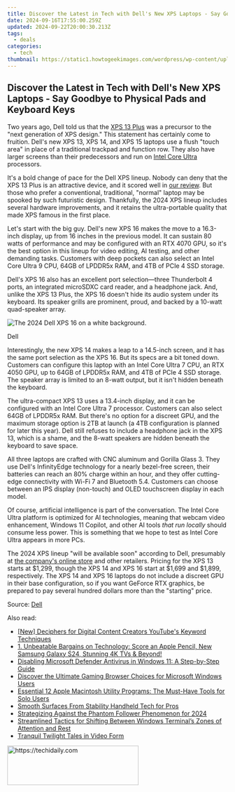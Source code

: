 ```yaml
---
title: Discover the Latest in Tech with Dell's New XPS Laptops - Say Goodbye to Physical Pads and Keyboard Keys
date: 2024-09-16T17:55:00.259Z
updated: 2024-09-22T20:00:30.213Z
tags:
  - deals
categories:
  - tech
thumbnail: https://static1.howtogeekimages.com/wordpress/wp-content/uploads/2023/12/29.png
---
```


## Discover the Latest in Tech with Dell's New XPS Laptops - Say Goodbye to Physical Pads and Keyboard Keys

Two years ago, Dell told us that the [XPS 13 Plus](https://instagram-video-recordings.techidaily.com/new-video-editing-101-preparing-for-instagram-excellence/) was a precursor to the "next generation of XPS design." This statement has certainly come to fruition. Dell's new XPS 13, XPS 14, and XPS 15 laptops use a flush "touch area" in place of a traditional trackpad and function row. They also have larger screens than their predecessors and run on [Intel Core Ultra](https://facebook-video-content.techidaily.com/elevate-your-profiles-visual-appeal-for-2024/) processors.

 It's a bold change of pace for the Dell XPS lineup. Nobody can deny that the XPS 13 Plus is an attractive device, and it scored well in [our review](https://extra-hints.techidaily.com/updated-comprehensive-2023-guide-to-lg-360-cam-tech/). But those who prefer a conventional, traditional, "normal" laptop may be spooked by such futuristic design. Thankfully, the 2024 XPS lineup includes several hardware improvements, and it retains the ultra-portable quality that made XPS famous in the first place.

 Let's start with the big guy. Dell's new XPS 16 makes the move to a 16.3-inch display, up from 16 inches in the previous model. It can sustain 80 watts of performance and may be configured with an RTX 4070 GPU, so it's the best option in this lineup for video editing, AI testing, and other demanding tasks. Customers with deep pockets can also select an Intel Core Ultra 9 CPU, 64GB of LPDDR5x RAM, and 4TB of PCIe 4 SSD storage.

 Dell's XPS 16 also has an excellent port selection—three Thunderbolt 4 ports, an integrated microSDXC card reader, and a headphone jack. And, unlike the XPS 13 Plus, the XPS 16 doesn't hide its audio system under its keyboard. Its speaker grills are prominent, proud, and backed by a 10-watt quad-speaker array.

![The 2024 Dell XPS 16 on a white background.](https://static1.howtogeekimages.com/wordpress/wp-content/uploads/2023/12/30.png) 

Dell

 Interestingly, the new XPS 14 makes a leap to a 14.5-inch screen, and it has the same port selection as the XPS 16\. But its specs are a bit toned down. Customers can configure this laptop with an Intel Core Ultra 7 CPU, an RTX 4050 GPU, up to 64GB of LPDDR5x RAM, and 4TB of PCIe 4 SSD storage. The speaker array is limited to an 8-watt output, but it isn't hidden beneath the keyboard.

 The ultra-compact XPS 13 uses a 13.4-inch display, and it can be configured with an Intel Core Ultra 7 processor. Customers can also select 64GB of LPDDR5x RAM. But there's no option for a discreet GPU, and the maximum storage option is 2TB at launch (a 4TB configuration is planned for later this year). Dell still refuses to include a headphone jack in the XPS 13, which is a shame, and the 8-watt speakers are hidden beneath the keyboard to save space.

 All three laptops are crafted with CNC aluminum and Gorilla Glass 3\. They use Dell's InfinityEdge technology for a nearly bezel-free screen, their batteries can reach an 80% charge within an hour, and they offer cutting-edge connectivity with Wi-Fi 7 and Bluetooth 5.4\. Customers can choose between an IPS display (non-touch) and OLED touchscreen display in each model.

 Of course, artificial intelligence is part of the conversation. The Intel Core Ultra platform is optimized for AI technologies, meaning that webcam video enhancement, Windows 11 Copilot, and other AI tools _that run locally_ should consume less power. This is something that we hope to test as Intel Core Ultra appears in more PCs.

 The 2024 XPS lineup "will be available soon" according to Dell, presumably at [the company's online store](https://shop-links.co/link/?exclusive=1&publisher_slug=itechdaily19598&url=https%3A%2F%2Fwww.anrdoezrs.net%2Flinks%2F3607085%2Ftype%2Fdlg%2Fsid%2FUUhtgUeUpU2001405%2Fhttps%3A%2F%2Fwww.dell.com%2Fen-us) and other retailers. Pricing for the XPS 13 starts at $1,299, though the XPS 14 and XPS 16 start at $1,699 and $1,899, respectively. The XPS 14 and XPS 16 laptops do not include a discreet GPU in their base configuration, so if you want GeForce RTX graphics, be prepared to pay several hundred dollars more than the "starting" price.

 Source: [Dell](https://shop-links.co/link/?exclusive=1&publisher_slug=itechdaily19598&url=https%3A%2F%2Fwww.anrdoezrs.net%2Flinks%2F3607085%2Ftype%2Fdlg%2Fsid%2FUUhtgUeUpU2001405%2Fhttps%3A%2F%2Fwww.dell.com%2Fen-us%2Fblog%2Fdells-new-xps-lineup-futuristic-design-with-built-in-ai%2F)

<ins class="adsbygoogle"
     style="display:block"
     data-ad-format="autorelaxed"
     data-ad-client="ca-pub-7571918770474297"
     data-ad-slot="1223367746"></ins>

<ins class="adsbygoogle"
     style="display:block"
     data-ad-client="ca-pub-7571918770474297"
     data-ad-slot="8358498916"
     data-ad-format="auto"
     data-full-width-responsive="true"></ins>

<span class="atpl-alsoreadstyle">Also read:</span>
<div><ul>
<li><a href="https://youtube-clips.techidaily.com/new-deciphers-for-digital-content-creators-youtubes-keyword-techniques/"><u>[New] Deciphers for Digital Content Creators YouTube's Keyword Techniques</u></a></li>
<li><a href="https://tech-hub.techidaily.com/1-unbeatable-bargains-on-technology-score-an-apple-pencil-new-samsung-galaxy-s24-stunning-4k-tvs-and-beyond/"><u>1. Unbeatable Bargains on Technology: Score an Apple Pencil, New Samsung Galaxy S24, Stunning 4K TVs & Beyond!</u></a></li>
<li><a href="https://some-skills.techidaily.com/disabling-microsoft-defender-antivirus-in-windows-11-a-step-by-step-guide/"><u>Disabling Microsoft Defender Antivirus in Windows 11: A Step-by-Step Guide</u></a></li>
<li><a href="https://some-skills.techidaily.com/discover-the-ultimate-gaming-browser-choices-for-microsoft-windows-users/"><u>Discover the Ultimate Gaming Browser Choices for Microsoft Windows Users</u></a></li>
<li><a href="https://some-skills.techidaily.com/essential-12-apple-macintosh-utility-programs-the-must-have-tools-for-solo-users/"><u>Essential 12 Apple Macintosh Utility Programs: The Must-Have Tools for Solo Users</u></a></li>
<li><a href="https://article-helps.techidaily.com/smooth-surfaces-from-stability-handheld-tech-for-pros/"><u>Smooth Surfaces From Stability Handheld Tech for Pros</u></a></li>
<li><a href="https://facebook-video-content.techidaily.com/strategizing-against-the-phantom-follower-phenomenon-for-2024/"><u>Strategizing Against the Phantom Follower Phenomenon for 2024</u></a></li>
<li><a href="https://win11.techidaily.com/streamlined-tactics-for-shifting-between-windows-terminals-zones-of-attention-and-rest/"><u>Streamlined Tactics for Shifting Between Windows Terminal’s Zones of Attention and Rest</u></a></li>
<li><a href="https://extra-information.techidaily.com/tranquil-twilight-tales-in-video-form/"><u>Tranquil Twilight Tales in Video Form</u></a></li>
</ul></div>

<!-- affiliate ads begin -->
<a href="https://aligracehair.sjv.io/c/5597632/1948949/19272" target="_top" id="1948949">
  <img src="//a.impactradius-go.com/display-ad/19272-1948949" border="0" alt="https://techidaily.com" width="300" height="90"/>
</a>
<img height="0" width="0" src="https://aligracehair.sjv.io/i/5597632/1948949/19272" style="position:absolute;visibility:hidden;" border="0" />
<!-- affiliate ads end -->

